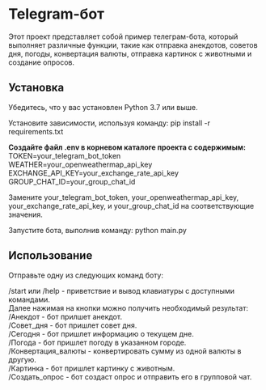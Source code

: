 # Telegram-бот
Этот проект представляет собой пример телеграм-бота, который выполняет различные функции, такие как отправка анекдотов, советов дня, погоды, конвертация валюты, отправка картинок с животными и создание опросов.

## **Установка**
Убедитесь, что у вас установлен Python 3.7 или выше.

Установите зависимости, используя команду:
pip install -r requirements.txt

**Создайте файл .env в корневом каталоге проекта с содержимым:**
TOKEN=your_telegram_bot_token
WEATHER=your_openweathermap_api_key
EXCHANGE_API_KEY=your_exchange_rate_api_key
GROUP_CHAT_ID=your_group_chat_id

Замените your_telegram_bot_token, your_openweathermap_api_key, your_exchange_rate_api_key, и your_group_chat_id на соответствующие значения.

Запустите бота, выполнив команду:
python main.py

## **Использование**

Отправьте одну из следующих команд боту:

/start или /help - приветствие и вывод клавиатуры с доступными командами.<br>
Далее нажимая на кнопки можно получить необходимый результат:<br>
/Анекдот - бот прилшет анекдот.<br>
/Совет_дня - бот пришлет совет дня.<br>
/Сегодня - бот пришлет информацию о текущем дне.<br>
/Погода - бот пришлет погоду в указанном городе.<br>
/Конвертация_валюты - конвертировать сумму из одной валюты в другую.<br>
/Картинка - бот пришлет картинку с животным.<br>
/Создать_опрос - бот создаст опрос и отправить его в групповой чат.<br>
